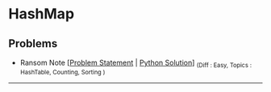
# HashMap

## Problems

- Ransom Note [[Problem Statement](https://leetcode.com/problems/ransom-note/) | [Python Solution](/CompetitiveProgramming/DictionariesAndHashMaps/RansomNote.py)] <sub> (Diff : Easy, Topics : HashTable, Counting, Sorting  )</sub> 

---
